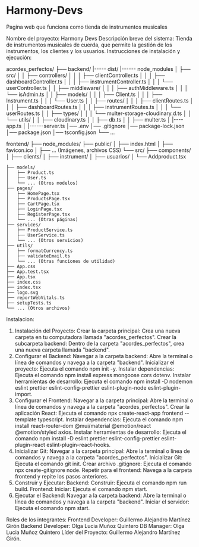 # Harmony-Devs
Pagina web que funciona como tienda de instrumentos musicales

Nombre del proyecto: Harmony Devs
Descripción breve del sistema: Tienda de instrumentos musicales de cuerda, que permite la gestión de los instrumentos, los clientes y los usuarios.
Instrucciones de instalación y ejecución: 




acordes_perfectos/
├── backend/
 |----- dist/
|------ node_modules
│   ├── src/
│   │   ├── controllers/
│   │   │   ├── clientController.ts
│   │   │   ├── dashboardController.ts
│   │   │   ├── instrumentController.ts
│   │   │   └── userController.ts
│   │   ├── middleware/
│   │   │   ├── authMiddleware.ts
│   │   │   └── isAdmin.ts
│   │   ├── models/
│   │   │   ├── Client.ts
│   │   │   ├── Instrument.ts
│   │   │   └── User.ts
│   │   ├── routes/
│   │   │   ├── clientRoutes.ts
│   │   │   ├── dashboardRoutes.ts
│   │   │   ├── instrumentRoutes.ts
│   │   │   └── userRoutes.ts
│   │   ├── types/
│   │   │   └── multer-storage-cloudinary.d.ts
│   │   └── utils/
│   │       ├── cloudinary.ts
│   │       ├── db.ts
│   │       ├── multer.ts
│    |---- app.ts
│   |------server.ts
│── .env
│── .gitignore
│── package-lock.json
│── package.json
│── tsconfig.json
└── ...

frontend/
├── node_modules/
├── public/
│   ├── index.html
│   ├── favicon.ico
│   ├── ... (Imágenes, archivos CSS)
└── src/
    ├── components/
    │   ├── clients/
    │   ├── instrument/
    │   ├── usuarios/
    │   └── Addproduct.tsx
  
    ├── models/
    │   ├── Product.ts
    │   ├── User.ts
    │   └── ... (Otros modelos)
    ├── pages/
    │   ├── HomePage.tsx
    │   ├── ProductsPage.tsx
    │   ├── CartPage.tsx
    │   ├── LoginPage.tsx
    │   ├── RegisterPage.tsx
    │   └── ... (Otras páginas)
    ├── services/
    │   ├── ProductService.ts
    │   ├── UserService.ts
    │   └── ... (Otros servicios)
    ├── utils/
    │   ├── formatCurrency.ts
    │   ├── validateEmail.ts
    │   └── ... (Otras funciones de utilidad)
    ├── App.css
    ├── App.test.tsx
    ├── App.tsx
    ├── index.css
    ├── index.tsx
    ├── logo.svg
    ├── reportWebVitals.ts
    ├── setupTests.ts
    └── ... (Otros archivos)




Instalacion: 
1. Instalación del Proyecto:
Crear la carpeta principal: Crea una nueva carpeta en tu computadora llamada "acordes_perfectos".
Crear la subcarpeta backend: Dentro de la carpeta "acordes_perfectos", crea una nueva carpeta llamada "backend".
2. Configurar el Backend:
Navegar a la carpeta backend: Abre la terminal o línea de comandos y navega a la carpeta "backend".
Inicializar el proyecto: Ejecuta el comando npm init -y.
Instalar dependencias: Ejecuta el comando npm install express mongoose cors dotenv.
Instalar herramientas de desarrollo: Ejecuta el comando npm install -D nodemon eslint prettier eslint-config-prettier eslint-plugin-node eslint-plugin-import.
3. Configurar el Frontend:
Navegar a la carpeta principal: Abre la terminal o línea de comandos y navega a la carpeta "acordes_perfectos".
Crear la aplicación React: Ejecuta el comando npx create-react-app frontend --template typescript.
Instalar dependencias: Ejecuta el comando npm install react-router-dom @mui/material @emotion/react @emotion/styled axios.
Instalar herramientas de desarrollo: Ejecuta el comando npm install -D eslint prettier eslint-config-prettier eslint-plugin-react eslint-plugin-react-hooks.
4. Inicializar Git:
Navegar a la carpeta principal: Abre la terminal o línea de comandos y navega a la carpeta "acordes_perfectos".
Inicializar Git: Ejecuta el comando git init.
Crear archivo .gitignore: Ejecuta el comando npx create-gitignore node.
Repetir para el frontend: Navega a la carpeta frontend y repite los pasos anteriores.
5. Construir y Ejecutar:
Backend:
Construir: Ejecuta el comando npm run build.
Frontend:
Iniciar: Ejecuta el comando npm start.
6. Ejecutar el Backend:
Navegar a la carpeta backend: Abre la terminal o línea de comandos y navega a la carpeta "backend".
Iniciar el servidor: Ejecuta el comando npm start.


Roles de los integrantes:
Frontend Developer: Guillermo Alejandro Martínez Girón
Backend Developer: Olga Lucia Muñoz Quintero
DB Manager: Olga Lucia Muñoz Quintero
Líder del Proyecto: Guillermo Alejandro Martínez Girón.

